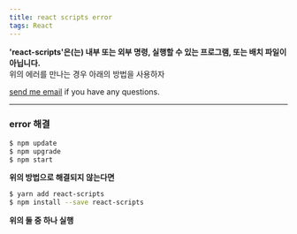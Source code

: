 ```yaml
---
title: react scripts error
tags: React
---
```


**'react-scripts'은(는) 내부 또는 외부 명령, 실행할 수 있는 프로그램, 또는 배치 파일이 아닙니다.**  
위의 에러를 만나는 경우 아래의 방법을 사용하자

[send me email](mailto:jewel7492@gmail.com) if you have any questions.

<!--more-->

---

### error 해결

```bash
$ npm update
$ npm upgrade
$ npm start
```

**위의 방법으로 해결되지 않는다면**  

```bash
$ yarn add react-scripts
$ npm install --save react-scripts
```

**위의 둘 중 하나 실행**
